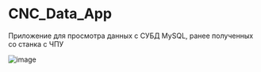 # CNC_Data_App
Приложение для просмотра данных с СУБД MySQL, ранее полученных со станка с ЧПУ

![image](https://user-images.githubusercontent.com/70803673/234519262-6ce85858-aa5d-4e40-9de8-92bf623db6f3.png)
